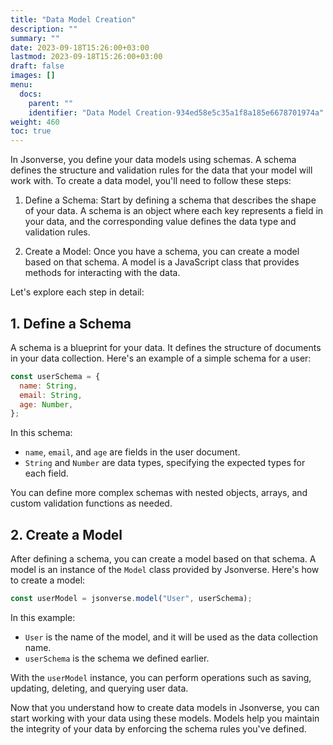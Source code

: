 ```yaml
---
title: "Data Model Creation"
description: ""
summary: ""
date: 2023-09-18T15:26:00+03:00
lastmod: 2023-09-18T15:26:00+03:00
draft: false
images: []
menu:
  docs:
    parent: ""
    identifier: "Data Model Creation-934ed58e5c35a1f8a185e6678701974a"
weight: 460
toc: true
---
```


In Jsonverse, you define your data models using schemas. A schema defines the structure and validation rules for the data that your model will work with. To create a data model, you'll need to follow these steps:

1. Define a Schema: Start by defining a schema that describes the shape of your data. A schema is an object where each key represents a field in your data, and the corresponding value defines the data type and validation rules.

2. Create a Model: Once you have a schema, you can create a model based on that schema. A model is a JavaScript class that provides methods for interacting with the data.

Let's explore each step in detail:

## 1. Define a Schema

A schema is a blueprint for your data. It defines the structure of documents in your data collection. Here's an example of a simple schema for a user:

```js
const userSchema = {
  name: String,
  email: String,
  age: Number,
};
```

In this schema:

- `name`, `email`, and `age` are fields in the user document.
- `String` and `Number` are data types, specifying the expected types for each field.

You can define more complex schemas with nested objects, arrays, and custom validation functions as needed.

## 2. Create a Model

After defining a schema, you can create a model based on that schema. A model is an instance of the `Model` class provided by Jsonverse. Here's how to create a model:

```js
const userModel = jsonverse.model("User", userSchema);
```

In this example:

- `User` is the name of the model, and it will be used as the data collection name.
- `userSchema` is the schema we defined earlier.

With the `userModel` instance, you can perform operations such as saving, updating, deleting, and querying user data.

Now that you understand how to create data models in Jsonverse, you can start working with your data using these models. Models help you maintain the integrity of your data by enforcing the schema rules you've defined.
